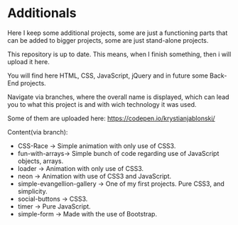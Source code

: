 # Additionals

Here I keep some additional projects, some are just a functioning parts that can be added to bigger projects, some are just stand-alone projects.

This repository is up to date. This means, when I finish something, then i will upload it here.

You will find here HTML, CSS, JavaScript, jQuery and in future some Back-End projects.

Navigate via branches, where the overall name is displayed, which can lead you to what this project is and with wich technology it was used.

Some of them are uploaded here: https://codepen.io/krystianjablonski/

Content(via branch):

- CSS-Race -> Simple animation with only use of CSS3.
- fun-with-arrays-> Simple bunch of code regarding use of JavaScript objects, arrays.
- loader -> Animation with only use of CSS3.
- neon -> Animation with use of CSS3 and JavaScript.
- simple-evangellion-gallery -> One of my first projects. Pure CSS3, and simplicity.
- social-buttons -> CSS3.
- timer -> Pure JavaScript.
- simple-form -> Made with the use of Bootstrap.
